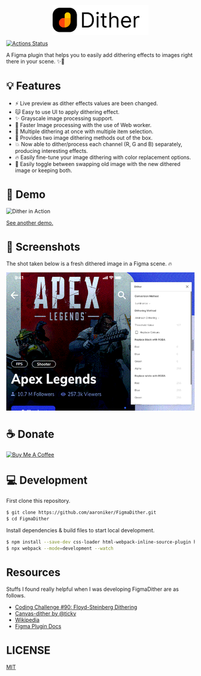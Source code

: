 <img src="./fd.png" height="80" style="display: table; margin: 0 auto;"/>

[![Actions Status](https://github.com/ahkohd/FigmaDither/workflows/check-production-build/badge.svg)](https://github.com/ahkohd/FigmaDither/workflows/check-production-build/badge.svg)

A Figma plugin that helps you to easily add dithering effects to images right there in your scene. ✨🦄

# 💡 Features

- ⚡ Live preview as dither effects values are been changed.
- 😽 Easy to use UI to apply dithering effect.
- ✨ Grayscale image processing support.
- 🚀 Faster Image processing with the use of Web worker.
- 🙌 Multiple dithering at once with multiple item selection.
- 🎉 Provides two image dithering methods out of the box.
- 💥 Now able to dither/process each channel (R, G and B) separately, producing interesting effects.
- 🔥 Easily fine-tune your image dithering with color replacement options.
- 👀 Easily toggle between swapping old image with the new dithered image or keeping both.

# 🎥 Demo

![Dither in Action](./demo-naruto.gif)

[See another demo.](./demo.gif)

# 📸 Screenshots

The shot taken below is a fresh dithered image in a Figma scene. 🔥

![Dithered Image 🔥](./dither-shot.png)

# ☕️ Donate

<a href="https://www.buymeacoffee.com/jwlE0N8" target="_blank"><img src="https://bmc-cdn.nyc3.digitaloceanspaces.com/BMC-button-images/custom_images/orange_img.png" alt="Buy Me A Coffee" style="height: auto !important;width: auto !important;" ></a>

# 💻 Development

First clone this repository.

```bash
$ git clone https://github.com/aaroniker/FigmaDither.git
$ cd FigmaDither
```

Install dependencies & build files to start local development.

```bash
$ npm install --save-dev css-loader html-webpack-inline-source-plugin html-webpack-plugin style-loader ts-loader typescript url-loader webpack webpack-cli raw-loader
$ npx webpack --mode=development --watch
```

# Resources

Stuffs I found really helpful when I was developing FigmaDither are as follows.

- [Coding Challenge #90: Floyd-Steinberg Dithering](https://www.youtube.com/watch?v=0L2n8Tg2FwI)
- [Canvas-dither by @ticky](https://github.com/ticky/canvas-dither)
- [Wikipedia](https://en.wikipedia.org/wiki/Dither)
- [Figma Plugin Docs](https://www.figma.com/plugin-docs/intro/)

# LICENSE

[MIT](./LICENSE.md)
